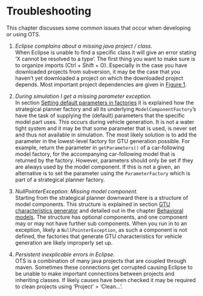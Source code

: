 # Troubleshooting

This chapter discusses some common issues that occur when developing or using OTS.

1. _Eclipse complains about a missing java project / class._<br/>
When Eclipse is unable to find a specific class it will give an error stating ‘X cannot be resolved to a type’. The first thing you want to make sure is to organize imports (Ctrl + Shift + O). Especially in the case you have downloaded projects from subversion, it may be the case that you haven’t yet downloaded a project on which the downloaded project depends. Most important project dependencies are given in [Figure 1](/model-structure/java-and-programming-standards#figure-1).

2. _During simulation I get a missing parameter exception._<br/>
In section [Setting default parameters in factories](/behavioral-models/parameters#setting-default-parameters-in-factories) it is explained how the strategical planner factory and all its underlying `ModelComponentFactory`’s have the task of supplying the (default) parameters that the specific model part uses. This occurs during vehicle generation. It is not a water tight system and it may be that some parameter that is used, is never set and thus not available in simulation. The most likely solution is to add the parameter in the lowest-level factory for GTU generation possible. For example, return the parameter in `getParameters()` of a car-following model factory, for the accompanying car-following model that is returned by the factory. However, parameters should only be set if they are always used by the model component. If this is not a given, an alternative is to set the parameter using the `ParameterFactory` which is part of a strategical planner factory.

3. _NullPointerException: Missing model component._<br/>
Starting from the strategical planner downward there is a structure of model components. This structure is explained in section [GTU characteristics generator](/traffic-demand-and-vehicle-generation/gtu-characteristics-generator) and detailed out in the chapter [Behavioral models](/behavioral-models). The structure has optional components, and one component may or may not have further sub components. When you run in to an exception, likely a `NullPointerException`, as such a component is not defined, the factories that generate GTU characteristics for vehicle generation are likely improperly set up.

4. _Persistent inexplicable errors in Eclipse._<br/>
OTS is a combination of many java projects that are coupled through maven. Sometimes these connections get corrupted causing Eclipse to be unable to make important connections between projects and inheriting classes. If likely causes have been checked it may be required to clean projects using ‘Project’ > ‘Clean…’.
